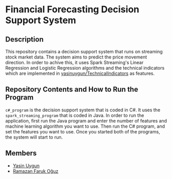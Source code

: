 # Financial Forecasting Decision Support System

## Description

This repository contains a decision support system that runs on streaming stock market data. The system aims to predict the price movement direction. In order to achive this, it uses Spark Streaming's Linear Regression and Logistic Regression algorithms and the technical indicators which are implemented in [yasinuygun/TechnicalIndicators](https://github.com/yasinuygun/TechnicalIndicators) as features.

## Repository Contents and How to Run the Program

`c#_program` is the decision support system that is coded in C#. It uses the `spark_streaming_program` that is coded in Java. In order to run the application, first run the Java program and enter the number of features and machine learning algorithm you want to use. Then run the C# program, and set the features you want to use. Once you started both of the programs, the system will start to run.

## Members

- [Yasin Uygun](https://github.com/yasinuygun)
- [Ramazan Faruk Oğuz](https://github.com/farukoguz)
